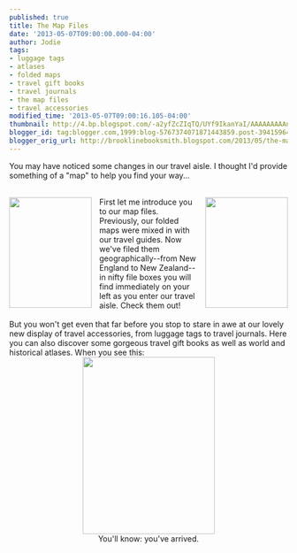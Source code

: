 ```yaml
---
published: true
title: The Map Files
date: '2013-05-07T09:00:00.000-04:00'
author: Jodie
tags:
- luggage tags
- atlases
- folded maps
- travel gift books
- travel journals
- the map files
- travel accessories
modified_time: '2013-05-07T09:00:16.105-04:00'
thumbnail: http://4.bp.blogspot.com/-a2yfZcZIqTQ/UYf9IkanYaI/AAAAAAAAAnk/11Y0D8I8emc/s72-c/travel+002.jpg
blogger_id: tag:blogger.com,1999:blog-5767374071871443859.post-3941596449413797262
blogger_orig_url: http://brooklinebooksmith.blogspot.com/2013/05/the-map-files.html
---
```


You may have noticed some changes in our travel aisle. I thought I'd provide something of a "map" to help you find your way...<br /><div><br /></div><div><a href="http://4.bp.blogspot.com/-a2yfZcZIqTQ/UYf9IkanYaI/AAAAAAAAAnk/11Y0D8I8emc/s1600/travel+002.jpg" imageanchor="1" style="clear: left; float: left; margin-bottom: 1em; margin-right: 1em;"><img border="0" height="200" src="http://4.bp.blogspot.com/-a2yfZcZIqTQ/UYf9IkanYaI/AAAAAAAAAnk/11Y0D8I8emc/s200/travel+002.jpg" width="149" /></a><a href="http://4.bp.blogspot.com/-DX2Wh48Mj0I/UYf8Zexr7YI/AAAAAAAAAnY/mM0sgsb-7CI/s1600/travel+001.jpg" imageanchor="1" style="clear: right; float: right; margin-bottom: 1em; margin-left: 1em;"><img border="0" height="200" src="http://4.bp.blogspot.com/-DX2Wh48Mj0I/UYf8Zexr7YI/AAAAAAAAAnY/mM0sgsb-7CI/s200/travel+001.jpg" width="149" /></a>First let me introduce you to our map files. Previously, our folded maps were mixed in with our travel guides. Now we've filed them geographically--from New England to New Zealand--in nifty file boxes you will find immediately on your left as you enter our travel aisle. Check them out!</div><div><br />But you won't get even that far before you stop to stare in awe at our lovely new display of travel accessories, from luggage tags to travel journals. Here you can also discover some gorgeous travel gift books as well as world and historical atlases. When you see this:<br /><div class="separator" style="clear: both; text-align: center;"><a href="http://3.bp.blogspot.com/-VpGTR-o0aJQ/UYgLoxTWBfI/AAAAAAAAAn4/3Y_ZZYqf_rM/s1600/travel+003.jpg" imageanchor="1" style="margin-left: 1em; margin-right: 1em;"><img border="0" height="320" src="http://3.bp.blogspot.com/-VpGTR-o0aJQ/UYgLoxTWBfI/AAAAAAAAAn4/3Y_ZZYqf_rM/s320/travel+003.jpg" width="239" /></a></div><div class="separator" style="clear: both; text-align: center;">You'll know: you've arrived.</div><br /></div>